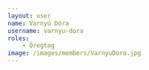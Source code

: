 ```yaml
---
layout: user
name: Varnyú Dóra
username: varnyu-dora
roles:
    - Öregtag
image: /images/members/VarnyuDora.jpg
---
```

